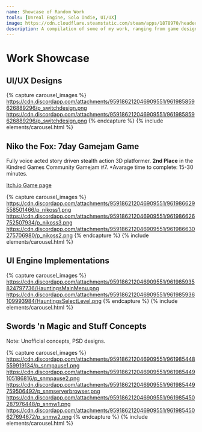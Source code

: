 ```yaml
---
name: Showcase of Random Work
tools: [Unreal Engine, Solo Indie, UI/UX]
image: https://cdn.cloudflare.steamstatic.com/steam/apps/1878970/header.jpg
description: A compilation of some of my work, ranging from game design and prototypes to UI/UX design.
---
```


# Work Showcase

## UI/UX Designs

{% capture carousel_images %}
https://cdn.discordapp.com/attachments/959186212046909551/961985859626889296/p_switchdesign.png
https://cdn.discordapp.com/attachments/959186212046909551/961985859626889296/p_switchdesign.png
{% endcapture %}
{% include elements/carousel.html %}

## Niko the Fox: 7day Gamejam Game

Fully voice acted story driven stealth action 3D platformer.
**2nd Place** in the Kindred Games Community Gamejam #7.
*Avarage time to complete: 15-30 minutes.


[Itch.io Game page](https://incanta.itch.io/niko-the-fox)

{% capture carousel_images %}
https://cdn.discordapp.com/attachments/959186212046909551/961986629558501466/p_nikoss1.png
https://cdn.discordapp.com/attachments/959186212046909551/961986626752507934/p_nikoss3.png
https://cdn.discordapp.com/attachments/959186212046909551/961986630275706980/p_nikoss2.png
{% endcapture %}
{% include elements/carousel.html %}

## UI Engine Implementations

{% capture carousel_images %}
https://cdn.discordapp.com/attachments/959186212046909551/961985935824797736/HauntingsMainMenu.png
https://cdn.discordapp.com/attachments/959186212046909551/961985936109993984/HauntingsSelectLevel.png
{% endcapture %}
{% include elements/carousel.html %}

## Swords 'n Magic and Stuff Concepts

Note: Unofficial concepts, PSD designs.

{% capture carousel_images %}
https://cdn.discordapp.com/attachments/959186212046909551/961985448559919134/p_snmpause1.png
https://cdn.discordapp.com/attachments/959186212046909551/961985449105186816/p_snmpause2.png
https://cdn.discordapp.com/attachments/959186212046909551/961985449759506492/p_snmserverbrowser.png
https://cdn.discordapp.com/attachments/959186212046909551/961985450287976448/p_snmw1.png
https://cdn.discordapp.com/attachments/959186212046909551/961985450627694672/p_snmw2.png
{% endcapture %}
{% include elements/carousel.html %}
